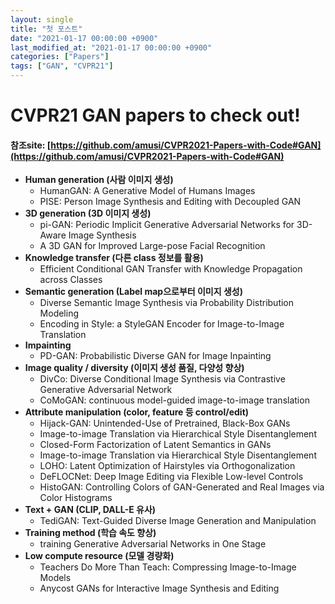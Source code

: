 ```yaml
---
layout: single
title: "첫 포스트"
date: "2021-01-17 00:00:00 +0900"
last_modified_at: "2021-01-17 00:00:00 +0900"
categories: ["Papers"]
tags: ["GAN", "CVPR21"]
---
```


# CVPR21 GAN papers to check out!

#### 참조site:  [https://github.com/amusi/CVPR2021-Papers-with-Code#GAN](https://github.com/amusi/CVPR2021-Papers-with-Code#GAN)

- **Human generation (사람 이미지 생성)**
    - HumanGAN: A Generative Model of Humans Images
    - PISE: Person Image Synthesis and Editing with Decoupled GAN
- **3D generation (3D 이미지 생성)**
    - pi-GAN: Periodic Implicit Generative Adversarial Networks for 3D-Aware Image Synthesis
    - A 3D GAN for Improved Large-pose Facial Recognition
- **Knowledge transfer (다른 class 정보를 활용)**
    - Efficient Conditional GAN Transfer with Knowledge Propagation across Classes
- **Semantic generation (Label map으로부터 이미지 생성)**
    - Diverse Semantic Image Synthesis via Probability Distribution Modeling
    - Encoding in Style: a StyleGAN Encoder for Image-to-Image Translation
- **Impainting**
    - PD-GAN: Probabilistic Diverse GAN for Image Inpainting
- **Image quality / diversity (이미지 생성 품질, 다양성 향상)**
    - DivCo: Diverse Conditional Image Synthesis via Contrastive Generative Adversarial Network
    - CoMoGAN: continuous model-guided image-to-image translation
- **Attribute manipulation (color, feature 등 control/edit)**
    - Hijack-GAN: Unintended-Use of Pretrained, Black-Box GANs
    - Image-to-image Translation via Hierarchical Style Disentanglement
    - Closed-Form Factorization of Latent Semantics in GANs
    - Image-to-image Translation via Hierarchical Style Disentanglement
    - LOHO: Latent Optimization of Hairstyles via Orthogonalization
    - DeFLOCNet: Deep Image Editing via Flexible Low-level Controls
    - HistoGAN: Controlling Colors of GAN-Generated and Real Images via Color Histograms
- **Text + GAN (CLIP, DALL-E 유사)**
    - TediGAN: Text-Guided Diverse Image Generation and Manipulation
- **Training method (학습 속도 향상)**
    - training Generative Adversarial Networks in One Stage
- **Low compute resource (모델 경량화)**
    - Teachers Do More Than Teach: Compressing Image-to-Image Models
    - Anycost GANs for Interactive Image Synthesis and Editing

